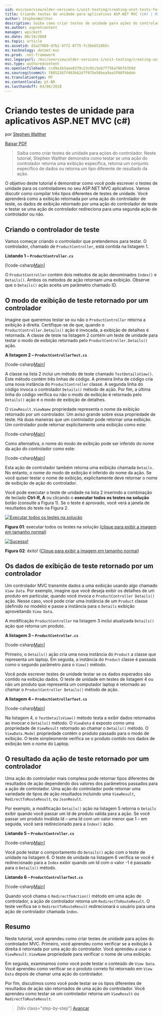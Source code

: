 ```yaml
---
uid: mvc/overview/older-versions-1/unit-testing/creating-unit-tests-for-asp-net-mvc-applications-cs
title: Criando testes de unidade para aplicativos ASP.NET MVC (c#) | Microsoft Docs
author: StephenWalther
description: Saiba como criar testes de unidade para ações do controlador. Neste tutorial, Stephen Walther demonstra como testar se uma ação do controlador retorna um parti...
ms.author: aspnetcontent
manager: wpickett
ms.date: 08/19/2008
ms.topic: article
ms.assetid: d3a270b9-d7b1-47f2-8775-fc3beb518b5c
ms.technology: dotnet-mvc
ms.prod: .net-framework
msc.legacyurl: /mvc/overview/older-versions-1/unit-testing/creating-unit-tests-for-asp-net-mvc-applications-cs
msc.type: authoredcontent
ms.openlocfilehash: ccd9a1b3aee8379c23c01c5eb7f756a786f6359d
ms.sourcegitcommit: f8852267f463b62d7f975e56bea9aa3f68fbbdeb
ms.translationtype: MT
ms.contentlocale: pt-BR
ms.lasthandoff: 04/06/2018
---
```

<a name="creating-unit-tests-for-aspnet-mvc-applications-c"></a>Criando testes de unidade para aplicativos ASP.NET MVC (c#)
====================
por [Stephen Walther](https://github.com/StephenWalther)

[Baixar PDF](http://download.microsoft.com/download/8/4/8/84843d8d-1575-426c-bcb5-9d0c42e51416/ASPNET_MVC_Tutorial_07_CS.pdf)

> Saiba como criar testes de unidade para ações do controlador. Neste tutorial, Stephen Walther demonstra como testar se uma ação do controlador retorna uma exibição específica, retorna um conjunto específico de dados ou retorna um tipo diferente de resultado da ação.


O objetivo deste tutorial é demonstrar como você pode escrever o testes de unidade para os controladores no seu ASP.NET MVC aplicativos. Vamos discutir como compilar três tipos diferentes de testes de unidade. Você aprenderá como a exibição retornada por uma ação do controlador de teste, os dados de exibição retornado por uma ação do controlador de teste e testar se uma ação de controlador redireciona para uma segunda ação de controlador ou não.

## <a name="creating-the-controller-under-test"></a>Criando o controlador de teste

Vamos começar criando o controlador que pretendemos para testar. O controlador, chamado de `ProductController`, está contida na listagem 1.

**Listando 1 – `ProductController.cs`**

[!code-csharp[Main](creating-unit-tests-for-asp-net-mvc-applications-cs/samples/sample1.cs)]

O `ProductController` contém dois métodos de ação denominados `Index()` e `Details()`. Ambos os métodos de ação retornam uma exibição. Observe que o `Details()` ação aceita um parâmetro chamado ID.

## <a name="testing-the-view-returned-by-a-controller"></a>O modo de exibição de teste retornado por um controlador

Imagine que queremos testar se ou não o `ProductController` retorna a exibição à direita. Certifique-se de que, quando o `ProductController.Details()` ação é invocada, a exibição de detalhes é retornada. A classe de teste na listagem 2 contém um teste de unidade para testar o modo de exibição retornado pelo `ProductController.Details()` ação.

**A listagem 2 – `ProductControllerTest.cs`**

[!code-csharp[Main](creating-unit-tests-for-asp-net-mvc-applications-cs/samples/sample2.cs)]

A classe na lista 2 inclui um método de teste chamado `TestDetailsView()`. Este método contém três linhas de código. A primeira linha de código cria uma nova instância do `ProductController` classe. A segunda linha do código invoca o controlador `Details()` método de ação. Por fim, a última linha do código verifica ou não o modo de exibição é retornado pelo `Details()` ação é o modo de exibição de detalhes.

O `ViewResult.ViewName` propriedade representa o nome da exibição retornado por um controlador. Um aviso grande sobre essa propriedade de teste. Há duas maneiras que um controlador pode retornar uma exibição. Um controlador pode retornar explicitamente uma exibição como este:

[!code-csharp[Main](creating-unit-tests-for-asp-net-mvc-applications-cs/samples/sample3.cs)]

Como alternativa, o nome do modo de exibição pode ser inferido do nome da ação do controlador como este:

[!code-csharp[Main](creating-unit-tests-for-asp-net-mvc-applications-cs/samples/sample4.cs)]

Esta ação de controlador também retorna uma exibição chamada `Details`. No entanto, o nome do modo de exibição é inferido do nome da ação. Se você quiser testar o nome de exibição, explicitamente deve retornar o nome de exibição de ação do controlador.

Você pode executar o teste de unidade na lista 2 inserindo a combinação de teclado **Ctrl-R, A** ou clicando o **executar todos os testes na solução** botão (consulte a Figura 1). Se o teste é aprovado, você verá a janela de resultados do teste na Figura 2.


[![Executar todos os testes na solução](creating-unit-tests-for-asp-net-mvc-applications-cs/_static/image2.png)](creating-unit-tests-for-asp-net-mvc-applications-cs/_static/image1.png)

**Figura 01**: executar todos os testes na solução ([clique para exibir a imagem em tamanho normal](creating-unit-tests-for-asp-net-mvc-applications-cs/_static/image3.png))


[![Sucesso!](creating-unit-tests-for-asp-net-mvc-applications-cs/_static/image5.png)](creating-unit-tests-for-asp-net-mvc-applications-cs/_static/image4.png)

**Figura 02**: êxito! ([Clique para exibir a imagem em tamanho normal](creating-unit-tests-for-asp-net-mvc-applications-cs/_static/image6.png))


## <a name="testing-the-view-data-returned-by-a-controller"></a>Os dados de exibição de teste retornado por um controlador

Um controlador MVC transmite dados a uma exibição usando algo chamado *`View Data`*. Por exemplo, imagine que você deseja exibir os detalhes de um produto em particular, quando você invoca o `ProductController Details()` ação. Nesse caso, você pode criar uma instância de um `Product` classe (definido no modelo) e passe a instância para o `Details` exibição aproveitando `View Data`.

A modificação `ProductController` na listagem 3 inclui atualizada `Details()` ação que retorna um produto.

**A listagem 3 – `ProductController.cs`**

[!code-csharp[Main](creating-unit-tests-for-asp-net-mvc-applications-cs/samples/sample5.cs)]

Primeiro, o `Details()` ação cria uma nova instância do `Product` a classe que representa um laptop. Em seguida, a instância do `Product` classe é passada como o segundo parâmetro para o `View()` método.

Você pode escrever testes de unidade testar se os dados esperados são contido na exibição dados. O teste de unidade em testes de listagem 4 ou não um produto que representa um computador laptop é retornado ao chamar o `ProductController Details()` método de ação.

**A listagem 4 – `ProductControllerTest.cs`**

[!code-csharp[Main](creating-unit-tests-for-asp-net-mvc-applications-cs/samples/sample6.cs)]

Na listagem 4, o `TestDetailsView()` método testa a exibir dados retornados ao invocar o `Details()` método. O `ViewData` é exposto como uma propriedade de `ViewResult` retornado ao chamar o `Details()` método. O `ViewData.Model` propriedade contém o produto passado para o modo de exibição. O teste simplesmente verifica se o produto contido nos dados de exibição tem o nome do Laptop.

## <a name="testing-the-action-result-returned-by-a-controller"></a>O resultado da ação de teste retornado por um controlador

Uma ação do controlador mais complexa pode retornar tipos diferentes de resultados de ação dependendo dos valores dos parâmetros passados para a ação de controlador. Uma ação do controlador pode retornar uma variedade de tipos de ação resultados incluindo uma `ViewResult`, `RedirectToRouteResult`, ou `JsonResult`.

Por exemplo, a modificação `Details()` ação na listagem 5 retorna o `Details` exibir quando você passar um Id de produto válida para a ação. Se você passar um produto inválida Id – uma Id com um valor menor que 1 – em seguida, você será redirecionado para a `Index()` ação.

**Listando 5 – `ProductController.cs`**

[!code-csharp[Main](creating-unit-tests-for-asp-net-mvc-applications-cs/samples/sample7.cs)]

Você pode testar o comportamento do `Details()` ação com o teste de unidade na listagem 6. O teste de unidade na listagem 6 verifica se você é redirecionado para a `Index` exibir quando um Id com o valor -1 é passado para o `Details()` método.

**Listando 6 – `ProductControllerTest.cs`**

[!code-csharp[Main](creating-unit-tests-for-asp-net-mvc-applications-cs/samples/sample8.cs)]

Quando você chama o `RedirectToAction()` método em uma ação de controlador, a ação de controlador retorna um `RedirectToRouteResult`. O teste verifica se o `RedirectToRouteResult` redirecionará o usuário para uma ação de controlador chamada `Index`.

## <a name="summary"></a>Resumo

Neste tutorial, você aprendeu como criar testes de unidade para ações do controlador MVC. Primeiro, você aprendeu como verificar se a exibição à direita é retornada por uma ação do controlador. Você aprendeu a usar o `ViewResult.ViewName` propriedade para verificar o nome de uma exibição.

Em seguida, examinamos como você pode testar o conteúdo de `View Data`. Você aprendeu como verificar se o produto correto foi retornado em `View Data` depois de chamar uma ação do controlador.

Por fim, discutimos como você pode testar se os tipos diferentes de resultados de ação são retornados de uma ação do controlador. Você aprendeu como testar se um controlador retorna um `ViewResult` ou `RedirectToRouteResult`.

> [!div class="step-by-step"]
> [Avançar](creating-unit-tests-for-asp-net-mvc-applications-vb.md)
